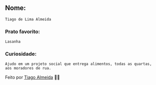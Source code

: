 ## Nome:
    Tiago de Lima Almeida

### Prato favorito:
    Lasanha

### Curiosidade:
    Ajudo em um projeto social que entrega alimentos, todas as quartas, aos moradores de rua.

Feito por [Tiago Almeida](https://github.com/tiagodalmeida87) 🧑‍💻